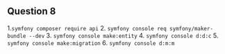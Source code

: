 ## Question 8
1.`symfony composer require api`
2. `symfony console req symfony/maker-bundle --dev`
3. `symfony console make:entity`
4. `symfony console d:d:c`
5. `symfony console make:migration`
6. `symfony console d:m:m`